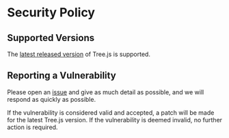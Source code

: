 # Security Policy

## Supported Versions

The [latest released version](https://github.com/williamtroup/Tree.js/releases) of Tree.js is supported.

## Reporting a Vulnerability

Please open an [issue](https://github.com/williamtroup/Tree.js/issues) and give as much detail as possible, and we will respond as quickly as possible.

If the vulnerability is considered valid and accepted, a patch will be made for the latest Tree.js version.
If the vulnerability is deemed invalid, no further action is required.
